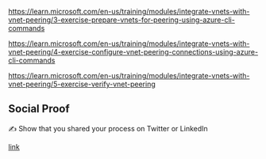 


https://learn.microsoft.com/en-us/training/modules/integrate-vnets-with-vnet-peering/3-exercise-prepare-vnets-for-peering-using-azure-cli-commands


https://learn.microsoft.com/en-us/training/modules/integrate-vnets-with-vnet-peering/4-exercise-configure-vnet-peering-connections-using-azure-cli-commands


https://learn.microsoft.com/en-us/training/modules/integrate-vnets-with-vnet-peering/5-exercise-verify-vnet-peering





## Social Proof

✍️ Show that you shared your process on Twitter or LinkedIn

[link](link)
